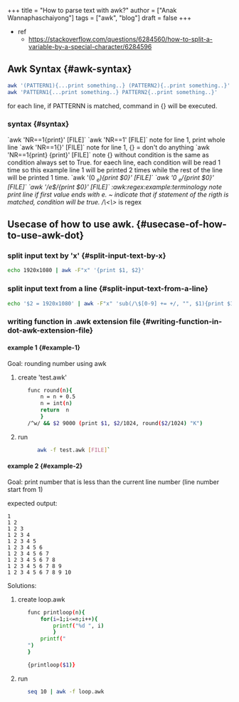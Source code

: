 +++
title = "How to parse text with awk?"
author = ["Anak Wannaphaschaiyong"]
tags = ["awk", "blog"]
draft = false
+++

-   ref
    -   <https://stackoverflow.com/questions/6284560/how-to-split-a-variable-by-a-special-character/6284596>


## Awk Syntax {#awk-syntax}

```sh
awk '(PATTERN1){...print something..} (PATTERN2){..print something..}'
awk 'PATTERN1{...print something..} PATTERN2{..print something..}'
```

for each line, if PATTERNN is matched, command in {} will be executed.


### syntax {#syntax}

\`awk 'NR==1{print}' [FILE]\`
\`awk 'NR==1' [FILE]\`
note
    for line 1, print whole line
\`awk 'NR==1{}' [FILE]\`
note
    for line 1, {} = don't do anything
\`awk 'NR==1{print} {print}' [FILE]\`
note
    {} without condition is the same as condition always set to True.
    for eaech line, each condition will be read 1 time
    so this example line 1 will be printed 2 times while the rest of the line
        will be printed 1 time.
\`awk '($0 ~ _e$_){print $0}' [FILE]\`
\`awk '$0 ~ _e$/{print $0}' [FILE]\`
\`awk '/e$/{print $0}' [FILE]\`
:awk:regex:example:terminology
note
    print line if first value ends with e.
    ~ indicate that if statement of the rigth is matched, condition will be true.
    /\\&lt;\\&gt;_ is regex


## Usecase of how to use awk. {#usecase-of-how-to-use-awk-dot}


### split input text by 'x' {#split-input-text-by-x}

```sh
echo 1920x1080 | awk -F"x" '{print $1, $2}'
```


### split input text from a line {#split-input-text-from-a-line}

```sh
echo '$2 = 1920x1080' | awk -F"x" 'sub(/\$[0-9] += +/, "", $1){print $1, $2}'
```


### writing function in .awk extension file {#writing-function-in-dot-awk-extension-file}


#### example 1 {#example-1}

Goal: rounding number using awk

1.  create 'test.awk'

    ```sh
       func round(n){
           n = n + 0.5
           n = int(n)
           return  n
           }
       /^w/ && $2 9000 (print $1, $2/1024, round($2/1024) "K")
    ```
2.  run

    ```sh
          awk -f test.awk [FILE]`
    ```


#### example 2 {#example-2}

Goal: print number that is less than the current line number (line number start from 1)

expected output:

```nil
1
1 2
1 2 3
1 2 3 4
1 2 3 4 5
1 2 3 4 5 6
1 2 3 4 5 6 7
1 2 3 4 5 6 7 8
1 2 3 4 5 6 7 8 9
1 2 3 4 5 6 7 8 9 10
```

Solutions:

1.  create loop.awk

    ```sh
       func printloop(n){
           for(i=1;i<=n;i++){
               printf("%d ", i)
               }
           printf("
       ")
       }

       {printloop($1)}
    ```

2.  run

    ```sh
       seq 10 | awk -f loop.awk
    ```
